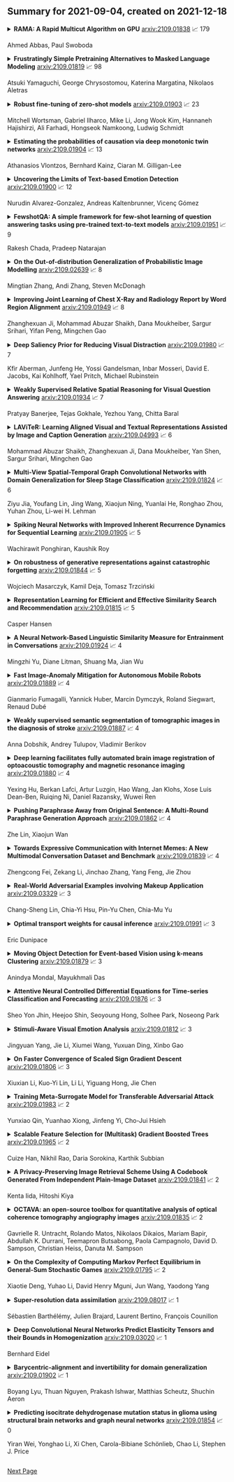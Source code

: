 ## Summary for 2021-09-04, created on 2021-12-18


<details><summary><b>RAMA: A Rapid Multicut Algorithm on GPU</b>
<a href="https://arxiv.org/abs/2109.01838">arxiv:2109.01838</a>
&#x1F4C8; 179 <br>
<p>Ahmed Abbas, Paul Swoboda</p></summary>
<p>

**Abstract:** We propose a highly parallel primal-dual algorithm for the multicut (a.k.a. correlation clustering) problem, a classical graph clustering problem widely used in machine learning and computer vision. Our algorithm consists of three steps executed recursively: (1) Finding conflicted cycles that correspond to violated inequalities of the underlying multicut relaxation, (2) Performing message passing between the edges and cycles to optimize the Lagrange relaxation coming from the found violated cycles producing reduced costs and (3) Contracting edges with high reduced costs through matrix-matrix multiplications.
  Our algorithm produces primal solutions and dual lower bounds that estimate the distance to optimum. We implement our algorithm on GPUs and show resulting one to two order-of-magnitudes improvements in execution speed without sacrificing solution quality compared to traditional serial algorithms that run on CPUs. We can solve very large scale benchmark problems with up to $\mathcal{O}(10^8)$ variables in a few seconds with small primal-dual gaps. We make our code available at https://github.com/pawelswoboda/RAMA.

</p>
</details>

<details><summary><b>Frustratingly Simple Pretraining Alternatives to Masked Language Modeling</b>
<a href="https://arxiv.org/abs/2109.01819">arxiv:2109.01819</a>
&#x1F4C8; 98 <br>
<p>Atsuki Yamaguchi, George Chrysostomou, Katerina Margatina, Nikolaos Aletras</p></summary>
<p>

**Abstract:** Masked language modeling (MLM), a self-supervised pretraining objective, is widely used in natural language processing for learning text representations. MLM trains a model to predict a random sample of input tokens that have been replaced by a [MASK] placeholder in a multi-class setting over the entire vocabulary. When pretraining, it is common to use alongside MLM other auxiliary objectives on the token or sequence level to improve downstream performance (e.g. next sentence prediction). However, no previous work so far has attempted in examining whether other simpler linguistically intuitive or not objectives can be used standalone as main pretraining objectives. In this paper, we explore five simple pretraining objectives based on token-level classification tasks as replacements of MLM. Empirical results on GLUE and SQuAD show that our proposed methods achieve comparable or better performance to MLM using a BERT-BASE architecture. We further validate our methods using smaller models, showing that pretraining a model with 41% of the BERT-BASE's parameters, BERT-MEDIUM results in only a 1% drop in GLUE scores with our best objective.

</p>
</details>

<details><summary><b>Robust fine-tuning of zero-shot models</b>
<a href="https://arxiv.org/abs/2109.01903">arxiv:2109.01903</a>
&#x1F4C8; 23 <br>
<p>Mitchell Wortsman, Gabriel Ilharco, Mike Li, Jong Wook Kim, Hannaneh Hajishirzi, Ali Farhadi, Hongseok Namkoong, Ludwig Schmidt</p></summary>
<p>

**Abstract:** Large pre-trained models such as CLIP offer consistent accuracy across a range of data distributions when performing zero-shot inference (i.e., without fine-tuning on a specific dataset). Although existing fine-tuning approaches substantially improve accuracy in-distribution, they also reduce out-of-distribution robustness. We address this tension by introducing a simple and effective method for improving robustness: ensembling the weights of the zero-shot and fine-tuned models. Compared to standard fine-tuning, the resulting weight-space ensembles provide large accuracy improvements out-of-distribution, while matching or improving in-distribution accuracy. On ImageNet and five derived distribution shifts, weight-space ensembles improve out-of-distribution accuracy by 2 to 10 percentage points while increasing in-distribution accuracy by nearly 1 percentage point relative to standard fine-tuning. These improvements come at no additional computational cost during fine-tuning or inference.

</p>
</details>

<details><summary><b>Estimating the probabilities of causation via deep monotonic twin networks</b>
<a href="https://arxiv.org/abs/2109.01904">arxiv:2109.01904</a>
&#x1F4C8; 13 <br>
<p>Athanasios Vlontzos, Bernhard Kainz, Ciaran M. Gilligan-Lee</p></summary>
<p>

**Abstract:** There has been much recent work using machine learning to answer causal queries. Most focus on interventional queries, such as the conditional average treatment effect. However, as noted by Pearl, interventional queries only form part of a larger hierarchy of causal queries, with counterfactuals sitting at the top. Despite this, our community has not fully succeeded in adapting machine learning tools to answer counterfactual queries. This work addresses this challenge by showing how to implement twin network counterfactual inference -- an alternative to abduction, action, & prediction counterfactual inference -- with deep learning to estimate counterfactual queries. We show how the graphical nature of twin networks makes them particularly amenable to deep learning, yielding simple neural network architectures that, when trained, are capable of counterfactual inference. Importantly, we show how to enforce known identifiability constraints during training, ensuring the answer to each counterfactual query is uniquely determined. We demonstrate our approach by using it to accurately estimate the probabilities of causation -- important counterfactual queries that quantify the degree to which one event was a necessary or sufficient cause of another -- on both synthetic and real data.

</p>
</details>

<details><summary><b>Uncovering the Limits of Text-based Emotion Detection</b>
<a href="https://arxiv.org/abs/2109.01900">arxiv:2109.01900</a>
&#x1F4C8; 12 <br>
<p>Nurudin Alvarez-Gonzalez, Andreas Kaltenbrunner, Vicenç Gómez</p></summary>
<p>

**Abstract:** Identifying emotions from text is crucial for a variety of real world tasks. We consider the two largest now-available corpora for emotion classification: GoEmotions, with 58k messages labelled by readers, and Vent, with 33M writer-labelled messages. We design a benchmark and evaluate several feature spaces and learning algorithms, including two simple yet novel models on top of BERT that outperform previous strong baselines on GoEmotions. Through an experiment with human participants, we also analyze the differences between how writers express emotions and how readers perceive them. Our results suggest that emotions expressed by writers are harder to identify than emotions that readers perceive. We share a public web interface for researchers to explore our models.

</p>
</details>

<details><summary><b>FewshotQA: A simple framework for few-shot learning of question answering tasks using pre-trained text-to-text models</b>
<a href="https://arxiv.org/abs/2109.01951">arxiv:2109.01951</a>
&#x1F4C8; 9 <br>
<p>Rakesh Chada, Pradeep Natarajan</p></summary>
<p>

**Abstract:** The task of learning from only a few examples (called a few-shot setting) is of key importance and relevance to a real-world setting. For question answering (QA), the current state-of-the-art pre-trained models typically need fine-tuning on tens of thousands of examples to obtain good results. Their performance degrades significantly in a few-shot setting (< 100 examples). To address this, we propose a simple fine-tuning framework that leverages pre-trained text-to-text models and is directly aligned with their pre-training framework. Specifically, we construct the input as a concatenation of the question, a mask token representing the answer span and a context. Given this input, the model is fine-tuned using the same objective as that of its pre-training objective. Through experimental studies on various few-shot configurations, we show that this formulation leads to significant gains on multiple QA benchmarks (an absolute gain of 34.2 F1 points on average when there are only 16 training examples). The gains extend further when used with larger models (Eg:- 72.3 F1 on SQuAD using BART-large with only 32 examples) and translate well to a multilingual setting . On the multilingual TydiQA benchmark, our model outperforms the XLM-Roberta-large by an absolute margin of upto 40 F1 points and an average of 33 F1 points in a few-shot setting (<= 64 training examples). We conduct detailed ablation studies to analyze factors contributing to these gains.

</p>
</details>

<details><summary><b>On the Out-of-distribution Generalization of Probabilistic Image Modelling</b>
<a href="https://arxiv.org/abs/2109.02639">arxiv:2109.02639</a>
&#x1F4C8; 8 <br>
<p>Mingtian Zhang, Andi Zhang, Steven McDonagh</p></summary>
<p>

**Abstract:** Out-of-distribution (OOD) detection and lossless compression constitute two problems that can be solved by the training of probabilistic models on a first dataset with subsequent likelihood evaluation on a second dataset, where data distributions differ. By defining the generalization of probabilistic models in terms of likelihood we show that, in the case of image models, the OOD generalization ability is dominated by local features. This motivates our proposal of a Local Autoregressive model that exclusively models local image features towards improving OOD performance. We apply the proposed model to OOD detection tasks and achieve state-of-the-art unsupervised OOD detection performance without the introduction of additional data. Additionally, we employ our model to build a new lossless image compressor: NeLLoC (Neural Local Lossless Compressor) and report state-of-the-art compression rates and model size.

</p>
</details>

<details><summary><b>Improving Joint Learning of Chest X-Ray and Radiology Report by Word Region Alignment</b>
<a href="https://arxiv.org/abs/2109.01949">arxiv:2109.01949</a>
&#x1F4C8; 8 <br>
<p>Zhanghexuan Ji, Mohammad Abuzar Shaikh, Dana Moukheiber, Sargur Srihari, Yifan Peng, Mingchen Gao</p></summary>
<p>

**Abstract:** Self-supervised learning provides an opportunity to explore unlabeled chest X-rays and their associated free-text reports accumulated in clinical routine without manual supervision. This paper proposes a Joint Image Text Representation Learning Network (JoImTeRNet) for pre-training on chest X-ray images and their radiology reports. The model was pre-trained on both the global image-sentence level and the local image region-word level for visual-textual matching. Both are bidirectionally constrained on Cross-Entropy based and ranking-based Triplet Matching Losses. The region-word matching is calculated using the attention mechanism without direct supervision about their mapping. The pre-trained multi-modal representation learning paves the way for downstream tasks concerning image and/or text encoding. We demonstrate the representation learning quality by cross-modality retrievals and multi-label classifications on two datasets: OpenI-IU and MIMIC-CXR

</p>
</details>

<details><summary><b>Deep Saliency Prior for Reducing Visual Distraction</b>
<a href="https://arxiv.org/abs/2109.01980">arxiv:2109.01980</a>
&#x1F4C8; 7 <br>
<p>Kfir Aberman, Junfeng He, Yossi Gandelsman, Inbar Mosseri, David E. Jacobs, Kai Kohlhoff, Yael Pritch, Michael Rubinstein</p></summary>
<p>

**Abstract:** Using only a model that was trained to predict where people look at images, and no additional training data, we can produce a range of powerful editing effects for reducing distraction in images. Given an image and a mask specifying the region to edit, we backpropagate through a state-of-the-art saliency model to parameterize a differentiable editing operator, such that the saliency within the masked region is reduced. We demonstrate several operators, including: a recoloring operator, which learns to apply a color transform that camouflages and blends distractors into their surroundings; a warping operator, which warps less salient image regions to cover distractors, gradually collapsing objects into themselves and effectively removing them (an effect akin to inpainting); a GAN operator, which uses a semantic prior to fully replace image regions with plausible, less salient alternatives. The resulting effects are consistent with cognitive research on the human visual system (e.g., since color mismatch is salient, the recoloring operator learns to harmonize objects' colors with their surrounding to reduce their saliency), and, importantly, are all achieved solely through the guidance of the pretrained saliency model, with no additional supervision. We present results on a variety of natural images and conduct a perceptual study to evaluate and validate the changes in viewers' eye-gaze between the original images and our edited results.

</p>
</details>

<details><summary><b>Weakly Supervised Relative Spatial Reasoning for Visual Question Answering</b>
<a href="https://arxiv.org/abs/2109.01934">arxiv:2109.01934</a>
&#x1F4C8; 7 <br>
<p>Pratyay Banerjee, Tejas Gokhale, Yezhou Yang, Chitta Baral</p></summary>
<p>

**Abstract:** Vision-and-language (V\&L) reasoning necessitates perception of visual concepts such as objects and actions, understanding semantics and language grounding, and reasoning about the interplay between the two modalities. One crucial aspect of visual reasoning is spatial understanding, which involves understanding relative locations of objects, i.e.\ implicitly learning the geometry of the scene. In this work, we evaluate the faithfulness of V\&L models to such geometric understanding, by formulating the prediction of pair-wise relative locations of objects as a classification as well as a regression task. Our findings suggest that state-of-the-art transformer-based V\&L models lack sufficient abilities to excel at this task. Motivated by this, we design two objectives as proxies for 3D spatial reasoning (SR) -- object centroid estimation, and relative position estimation, and train V\&L with weak supervision from off-the-shelf depth estimators. This leads to considerable improvements in accuracy for the "GQA" visual question answering challenge (in fully supervised, few-shot, and O.O.D settings) as well as improvements in relative spatial reasoning. Code and data will be released \href{https://github.com/pratyay-banerjee/weak_sup_vqa}{here}.

</p>
</details>

<details><summary><b>LAViTeR: Learning Aligned Visual and Textual Representations Assisted by Image and Caption Generation</b>
<a href="https://arxiv.org/abs/2109.04993">arxiv:2109.04993</a>
&#x1F4C8; 6 <br>
<p>Mohammad Abuzar Shaikh, Zhanghexuan Ji, Dana Moukheiber, Yan Shen, Sargur Srihari, Mingchen Gao</p></summary>
<p>

**Abstract:** Pre-training visual and textual representations from large-scale image-text pairs is becoming a standard approach for many downstream vision-language tasks. The transformer-based models learn inter and intra-modal attention through a list of self-supervised learning tasks. This paper proposes LAViTeR, a novel architecture for visual and textual representation learning. The main module, Visual Textual Alignment (VTA) will be assisted by two auxiliary tasks, GAN-based image synthesis and Image Captioning. We also propose a new evaluation metric measuring the similarity between the learnt visual and textual embedding. The experimental results on two public datasets, CUB and MS-COCO, demonstrate superior visual and textual representation alignment in the joint feature embedding space

</p>
</details>

<details><summary><b>Multi-View Spatial-Temporal Graph Convolutional Networks with Domain Generalization for Sleep Stage Classification</b>
<a href="https://arxiv.org/abs/2109.01824">arxiv:2109.01824</a>
&#x1F4C8; 6 <br>
<p>Ziyu Jia, Youfang Lin, Jing Wang, Xiaojun Ning, Yuanlai He, Ronghao Zhou, Yuhan Zhou, Li-wei H. Lehman</p></summary>
<p>

**Abstract:** Sleep stage classification is essential for sleep assessment and disease diagnosis. Although previous attempts to classify sleep stages have achieved high classification performance, several challenges remain open: 1) How to effectively utilize time-varying spatial and temporal features from multi-channel brain signals remains challenging. Prior works have not been able to fully utilize the spatial topological information among brain regions. 2) Due to the many differences found in individual biological signals, how to overcome the differences of subjects and improve the generalization of deep neural networks is important. 3) Most deep learning methods ignore the interpretability of the model to the brain. To address the above challenges, we propose a multi-view spatial-temporal graph convolutional networks (MSTGCN) with domain generalization for sleep stage classification. Specifically, we construct two brain view graphs for MSTGCN based on the functional connectivity and physical distance proximity of the brain regions. The MSTGCN consists of graph convolutions for extracting spatial features and temporal convolutions for capturing the transition rules among sleep stages. In addition, attention mechanism is employed for capturing the most relevant spatial-temporal information for sleep stage classification. Finally, domain generalization and MSTGCN are integrated into a unified framework to extract subject-invariant sleep features. Experiments on two public datasets demonstrate that the proposed model outperforms the state-of-the-art baselines.

</p>
</details>

<details><summary><b>Spiking Neural Networks with Improved Inherent Recurrence Dynamics for Sequential Learning</b>
<a href="https://arxiv.org/abs/2109.01905">arxiv:2109.01905</a>
&#x1F4C8; 5 <br>
<p>Wachirawit Ponghiran, Kaushik Roy</p></summary>
<p>

**Abstract:** Spiking neural networks (SNNs) with leaky integrate and fire (LIF) neurons, can be operated in an event-driven manner and have internal states to retain information over time, providing opportunities for energy-efficient neuromorphic computing, especially on edge devices. Note, however, many representative works on SNNs do not fully demonstrate the usefulness of their inherent recurrence (membrane potentials retaining information about the past) for sequential learning. Most of the works train SNNs to recognize static images by artificially expanded input representation in time through rate coding. We show that SNNs can be trained for sequential tasks and propose modifications to a network of LIF neurons that enable internal states to learn long sequences and make their inherent recurrence resilient to the vanishing gradient problem. We then develop a training scheme to train the proposed SNNs with improved inherent recurrence dynamics. Our training scheme allows spiking neurons to produce multi-bit outputs (as opposed to binary spikes) which help mitigate the mismatch between a derivative of spiking neurons' activation function and a surrogate derivative used to overcome spiking neurons' non-differentiability. Our experimental results indicate that the proposed SNN architecture on TIMIT and LibriSpeech 100h dataset yields accuracy comparable to that of LSTMs (within 1.10% and 0.36%, respectively), but with 2x fewer parameters than LSTMs. The sparse SNN outputs also lead to 10.13x and 11.14x savings in multiplication operations compared to GRUs, which is generally con-sidered as a lightweight alternative to LSTMs, on TIMIT and LibriSpeech 100h datasets, respectively.

</p>
</details>

<details><summary><b>On robustness of generative representations against catastrophic forgetting</b>
<a href="https://arxiv.org/abs/2109.01844">arxiv:2109.01844</a>
&#x1F4C8; 5 <br>
<p>Wojciech Masarczyk, Kamil Deja, Tomasz Trzciński</p></summary>
<p>

**Abstract:** Catastrophic forgetting of previously learned knowledge while learning new tasks is a widely observed limitation of contemporary neural networks. Although many continual learning methods are proposed to mitigate this drawback, the main question remains unanswered: what is the root cause of catastrophic forgetting? In this work, we aim at answering this question by posing and validating a set of research hypotheses related to the specificity of representations built internally by neural models. More specifically, we design a set of empirical evaluations that compare the robustness of representations in discriminative and generative models against catastrophic forgetting. We observe that representations learned by discriminative models are more prone to catastrophic forgetting than their generative counterparts, which sheds new light on the advantages of developing generative models for continual learning. Finally, our work opens new research pathways and possibilities to adopt generative models in continual learning beyond mere replay mechanisms.

</p>
</details>

<details><summary><b>Representation Learning for Efficient and Effective Similarity Search and Recommendation</b>
<a href="https://arxiv.org/abs/2109.01815">arxiv:2109.01815</a>
&#x1F4C8; 5 <br>
<p>Casper Hansen</p></summary>
<p>

**Abstract:** How data is represented and operationalized is critical for building computational solutions that are both effective and efficient. A common approach is to represent data objects as binary vectors, denoted \textit{hash codes}, which require little storage and enable efficient similarity search through direct indexing into a hash table or through similarity computations in an appropriate space. Due to the limited expressibility of hash codes, compared to real-valued representations, a core open challenge is how to generate hash codes that well capture semantic content or latent properties using a small number of bits, while ensuring that the hash codes are distributed in a way that does not reduce their search efficiency. State of the art methods use representation learning for generating such hash codes, focusing on neural autoencoder architectures where semantics are encoded into the hash codes by learning to reconstruct the original inputs of the hash codes. This thesis addresses the above challenge and makes a number of contributions to representation learning that (i) improve effectiveness of hash codes through more expressive representations and a more effective similarity measure than the current state of the art, namely the Hamming distance, and (ii) improve efficiency of hash codes by learning representations that are especially suited to the choice of search method. The contributions are empirically validated on several tasks related to similarity search and recommendation.

</p>
</details>

<details><summary><b>A Neural Network-Based Linguistic Similarity Measure for Entrainment in Conversations</b>
<a href="https://arxiv.org/abs/2109.01924">arxiv:2109.01924</a>
&#x1F4C8; 4 <br>
<p>Mingzhi Yu, Diane Litman, Shuang Ma, Jian Wu</p></summary>
<p>

**Abstract:** Linguistic entrainment is a phenomenon where people tend to mimic each other in conversation. The core instrument to quantify entrainment is a linguistic similarity measure between conversational partners. Most of the current similarity measures are based on bag-of-words approaches that rely on linguistic markers, ignoring the overall language structure and dialogue context. To address this issue, we propose to use a neural network model to perform the similarity measure for entrainment. Our model is context-aware, and it further leverages a novel component to learn the shared high-level linguistic features across dialogues. We first investigate the effectiveness of our novel component. Then we use the model to perform similarity measure in a corpus-based entrainment analysis. We observe promising results for both evaluation tasks.

</p>
</details>

<details><summary><b>Fast Image-Anomaly Mitigation for Autonomous Mobile Robots</b>
<a href="https://arxiv.org/abs/2109.01889">arxiv:2109.01889</a>
&#x1F4C8; 4 <br>
<p>Gianmario Fumagalli, Yannick Huber, Marcin Dymczyk, Roland Siegwart, Renaud Dubé</p></summary>
<p>

**Abstract:** Camera anomalies like rain or dust can severelydegrade image quality and its related tasks, such as localizationand segmentation. In this work we address this importantissue by implementing a pre-processing step that can effectivelymitigate such artifacts in a real-time fashion, thus supportingthe deployment of autonomous systems with limited computecapabilities. We propose a shallow generator with aggregation,trained in an adversarial setting to solve the ill-posed problemof reconstructing the occluded regions. We add an enhancer tofurther preserve high-frequency details and image colorization.We also produce one of the largest publicly available datasets1to train our architecture and use realistic synthetic raindrops toobtain an improved initialization of the model. We benchmarkour framework on existing datasets and on our own imagesobtaining state-of-the-art results while enabling real-time per-formance, with up to 40x faster inference time than existingapproaches.

</p>
</details>

<details><summary><b>Weakly supervised semantic segmentation of tomographic images in the diagnosis of stroke</b>
<a href="https://arxiv.org/abs/2109.01887">arxiv:2109.01887</a>
&#x1F4C8; 4 <br>
<p>Anna Dobshik, Andrey Tulupov, Vladimir Berikov</p></summary>
<p>

**Abstract:** This paper presents an automatic algorithm for the segmentation of areas affected by an acute stroke on the non-contrast computed tomography brain images. The proposed algorithm is designed for learning in a weakly supervised scenario when some images are labeled accurately, and some images are labeled inaccurately. Wrong labels appear as a result of inaccuracy made by a radiologist in the process of manual annotation of computed tomography images. We propose methods for solving the segmentation problem in the case of inaccurately labeled training data. We use the U-Net neural network architecture with several modifications. Experiments on real computed tomography scans show that the proposed methods increase the segmentation accuracy.

</p>
</details>

<details><summary><b>Deep learning facilitates fully automated brain image registration of optoacoustic tomography and magnetic resonance imaging</b>
<a href="https://arxiv.org/abs/2109.01880">arxiv:2109.01880</a>
&#x1F4C8; 4 <br>
<p>Yexing Hu, Berkan Lafci, Artur Luzgin, Hao Wang, Jan Klohs, Xose Luis Dean-Ben, Ruiqing Ni, Daniel Razansky, Wuwei Ren</p></summary>
<p>

**Abstract:** Multi-spectral optoacoustic tomography (MSOT) is an emerging optical imaging method providing multiplex molecular and functional information from the rodent brain. It can be greatly augmented by magnetic resonance imaging (MRI) that offers excellent soft-tissue contrast and high-resolution brain anatomy. Nevertheless, registration of multi-modal images remains challenging, chiefly due to the entirely different image contrast rendered by these modalities. Previously reported registration algorithms mostly relied on manual user-dependent brain segmentation, which compromised data interpretation and accurate quantification. Here we propose a fully automated registration method for MSOT-MRI multimodal imaging empowered by deep learning. The automated workflow includes neural network-based image segmentation to generate suitable masks, which are subsequently registered using an additional neural network. Performance of the algorithm is showcased with datasets acquired by cross-sectional MSOT and high-field MRI preclinical scanners. The automated registration method is further validated with manual and half-automated registration, demonstrating its robustness and accuracy.

</p>
</details>

<details><summary><b>Pushing Paraphrase Away from Original Sentence: A Multi-Round Paraphrase Generation Approach</b>
<a href="https://arxiv.org/abs/2109.01862">arxiv:2109.01862</a>
&#x1F4C8; 4 <br>
<p>Zhe Lin, Xiaojun Wan</p></summary>
<p>

**Abstract:** In recent years, neural paraphrase generation based on Seq2Seq has achieved superior performance, however, the generated paraphrase still has the problem of lack of diversity. In this paper, we focus on improving the diversity between the generated paraphrase and the original sentence, i.e., making generated paraphrase different from the original sentence as much as possible. We propose BTmPG (Back-Translation guided multi-round Paraphrase Generation), which leverages multi-round paraphrase generation to improve diversity and employs back-translation to preserve semantic information. We evaluate BTmPG on two benchmark datasets. Both automatic and human evaluation show BTmPG can improve the diversity of paraphrase while preserving the semantics of the original sentence.

</p>
</details>

<details><summary><b>Towards Expressive Communication with Internet Memes: A New Multimodal Conversation Dataset and Benchmark</b>
<a href="https://arxiv.org/abs/2109.01839">arxiv:2109.01839</a>
&#x1F4C8; 4 <br>
<p>Zhengcong Fei, Zekang Li, Jinchao Zhang, Yang Feng, Jie Zhou</p></summary>
<p>

**Abstract:** As a kind of new expression elements, Internet memes are popular and extensively used in online chatting scenarios since they manage to make dialogues vivid, moving, and interesting. However, most current dialogue researches focus on text-only dialogue tasks. In this paper, we propose a new task named as \textbf{M}eme incorporated \textbf{O}pen-domain \textbf{D}ialogue (MOD). Compared to previous dialogue tasks, MOD is much more challenging since it requires the model to understand the multimodal elements as well as the emotions behind them. To facilitate the MOD research, we construct a large-scale open-domain multimodal dialogue dataset incorporating abundant Internet memes into utterances. The dataset consists of $\sim$45K Chinese conversations with $\sim$606K utterances. Each conversation contains about $13$ utterances with about $4$ Internet memes on average and each utterance equipped with an Internet meme is annotated with the corresponding emotion. In addition, we present a simple and effective method, which utilizes a unified generation network to solve the MOD task. Experimental results demonstrate that our method trained on the proposed corpus is able to achieve expressive communication including texts and memes. The corpus and models have been publicly available at https://github.com/lizekang/DSTC10-MOD.

</p>
</details>

<details><summary><b>Real-World Adversarial Examples involving Makeup Application</b>
<a href="https://arxiv.org/abs/2109.03329">arxiv:2109.03329</a>
&#x1F4C8; 3 <br>
<p>Chang-Sheng Lin, Chia-Yi Hsu, Pin-Yu Chen, Chia-Mu Yu</p></summary>
<p>

**Abstract:** Deep neural networks have developed rapidly and have achieved outstanding performance in several tasks, such as image classification and natural language processing. However, recent studies have indicated that both digital and physical adversarial examples can fool neural networks. Face-recognition systems are used in various applications that involve security threats from physical adversarial examples. Herein, we propose a physical adversarial attack with the use of full-face makeup. The presence of makeup on the human face is a reasonable possibility, which possibly increases the imperceptibility of attacks. In our attack framework, we combine the cycle-adversarial generative network (cycle-GAN) and a victimized classifier. The Cycle-GAN is used to generate adversarial makeup, and the architecture of the victimized classifier is VGG 16. Our experimental results show that our attack can effectively overcome manual errors in makeup application, such as color and position-related errors. We also demonstrate that the approaches used to train the models can influence physical attacks; the adversarial perturbations crafted from the pre-trained model are affected by the corresponding training data.

</p>
</details>

<details><summary><b>Optimal transport weights for causal inference</b>
<a href="https://arxiv.org/abs/2109.01991">arxiv:2109.01991</a>
&#x1F4C8; 3 <br>
<p>Eric Dunipace</p></summary>
<p>

**Abstract:** Weighting methods are a common tool to de-bias estimates of causal effects. And though there are an increasing number of seemingly disparate methods, many of them can be folded into one unifying regime: Causal Optimal Transport. This new method directly targets distributional balance by minimizing optimal transport distances between treatment and control groups or, more generally, between a source and target population. Our approach is semiparametrically efficient and model-free but can also incorporate moments or any other important functions of covariates that the researcher desires to balance. We find that Causal Optimal Transport outperforms competitor methods when both the propensity score and outcome models are misspecified, indicating it is a robust alternative to common weighting methods. Finally, we demonstrate the utility of our method in an external control study examining the effect of misoprostol versus oxytocin for the treatment of post-partum hemorrhage.

</p>
</details>

<details><summary><b>Moving Object Detection for Event-based Vision using k-means Clustering</b>
<a href="https://arxiv.org/abs/2109.01879">arxiv:2109.01879</a>
&#x1F4C8; 3 <br>
<p>Anindya Mondal, Mayukhmali Das</p></summary>
<p>

**Abstract:** Moving object detection is important in computer vision. Event-based cameras are bio-inspired cameras that work by mimicking the working of the human eye. These cameras have multiple advantages over conventional frame-based cameras, like reduced latency, HDR, reduced motion blur during high motion, low power consumption, etc. In spite of these advantages, event-based cameras are noise-sensitive and have low resolution. Moreover, the task of moving object detection in these cameras is difficult, as event-based sensors lack useful visual features like texture and color. In this paper, we investigate the application of the k-means clustering technique in detecting moving objects in event-based data.

</p>
</details>

<details><summary><b>Attentive Neural Controlled Differential Equations for Time-series Classification and Forecasting</b>
<a href="https://arxiv.org/abs/2109.01876">arxiv:2109.01876</a>
&#x1F4C8; 3 <br>
<p>Sheo Yon Jhin, Heejoo Shin, Seoyoung Hong, Solhee Park, Noseong Park</p></summary>
<p>

**Abstract:** Neural networks inspired by differential equations have proliferated for the past several years. Neural ordinary differential equations (NODEs) and neural controlled differential equations (NCDEs) are two representative examples of them. In theory, NCDEs provide better representation learning capability for time-series data than NODEs. In particular, it is known that NCDEs are suitable for processing irregular time-series data. Whereas NODEs have been successfully extended after adopting attention, however, it had not been studied yet how to integrate attention into NCDEs. To this end, we present the method of Attentive Neural Controlled Differential Equations (ANCDEs) for time-series classification and forecasting, where dual NCDEs are used: one for generating attention values, and the other for evolving hidden vectors for a downstream machine learning task. We conduct experiments with three real-world time-series datasets and 10 baselines. After dropping some values, we also conduct irregular time-series experiments. Our method consistently shows the best accuracy in all cases by non-trivial margins. Our visualizations also show that the presented attention mechanism works as intended by focusing on crucial information.

</p>
</details>

<details><summary><b>Stimuli-Aware Visual Emotion Analysis</b>
<a href="https://arxiv.org/abs/2109.01812">arxiv:2109.01812</a>
&#x1F4C8; 3 <br>
<p>Jingyuan Yang, Jie Li, Xiumei Wang, Yuxuan Ding, Xinbo Gao</p></summary>
<p>

**Abstract:** Visual emotion analysis (VEA) has attracted great attention recently, due to the increasing tendency of expressing and understanding emotions through images on social networks. Different from traditional vision tasks, VEA is inherently more challenging since it involves a much higher level of complexity and ambiguity in human cognitive process. Most of the existing methods adopt deep learning techniques to extract general features from the whole image, disregarding the specific features evoked by various emotional stimuli. Inspired by the \textit{Stimuli-Organism-Response (S-O-R)} emotion model in psychological theory, we proposed a stimuli-aware VEA method consisting of three stages, namely stimuli selection (S), feature extraction (O) and emotion prediction (R). First, specific emotional stimuli (i.e., color, object, face) are selected from images by employing the off-the-shelf tools. To the best of our knowledge, it is the first time to introduce stimuli selection process into VEA in an end-to-end network. Then, we design three specific networks, i.e., Global-Net, Semantic-Net and Expression-Net, to extract distinct emotional features from different stimuli simultaneously. Finally, benefiting from the inherent structure of Mikel's wheel, we design a novel hierarchical cross-entropy loss to distinguish hard false examples from easy ones in an emotion-specific manner. Experiments demonstrate that the proposed method consistently outperforms the state-of-the-art approaches on four public visual emotion datasets. Ablation study and visualizations further prove the validity and interpretability of our method.

</p>
</details>

<details><summary><b>On Faster Convergence of Scaled Sign Gradient Descent</b>
<a href="https://arxiv.org/abs/2109.01806">arxiv:2109.01806</a>
&#x1F4C8; 3 <br>
<p>Xiuxian Li, Kuo-Yi Lin, Li Li, Yiguang Hong, Jie Chen</p></summary>
<p>

**Abstract:** Communication has been seen as a significant bottleneck in industrial applications over large-scale networks. To alleviate the communication burden, sign-based optimization algorithms have gained popularity recently in both industrial and academic communities, which is shown to be closely related to adaptive gradient methods, such as Adam. Along this line, this paper investigates faster convergence for a variant of sign-based gradient descent, called scaled signGD, in three cases: 1) the objective function is strongly convex; 2) the objective function is nonconvex but satisfies the Polyak-Lojasiewicz (PL) inequality; 3) the gradient is stochastic, called scaled signGD in this case. For the first two cases, it can be shown that the scaled signGD converges at a linear rate. For case 3), the algorithm is shown to converge linearly to a neighborhood of the optimal value when a constant learning rate is employed, and the algorithm converges at a rate of $O(1/k)$ when using a diminishing learning rate, where $k$ is the iteration number. The results are also extended to the distributed setting by majority vote in a parameter-server framework. Finally, numerical experiments on logistic regression are performed to corroborate the theoretical findings.

</p>
</details>

<details><summary><b>Training Meta-Surrogate Model for Transferable Adversarial Attack</b>
<a href="https://arxiv.org/abs/2109.01983">arxiv:2109.01983</a>
&#x1F4C8; 2 <br>
<p>Yunxiao Qin, Yuanhao Xiong, Jinfeng Yi, Cho-Jui Hsieh</p></summary>
<p>

**Abstract:** We consider adversarial attacks to a black-box model when no queries are allowed. In this setting, many methods directly attack surrogate models and transfer the obtained adversarial examples to fool the target model. Plenty of previous works investigated what kind of attacks to the surrogate model can generate more transferable adversarial examples, but their performances are still limited due to the mismatches between surrogate models and the target model. In this paper, we tackle this problem from a novel angle -- instead of using the original surrogate models, can we obtain a Meta-Surrogate Model (MSM) such that attacks to this model can be easier transferred to other models? We show that this goal can be mathematically formulated as a well-posed (bi-level-like) optimization problem and design a differentiable attacker to make training feasible. Given one or a set of surrogate models, our method can thus obtain an MSM such that adversarial examples generated on MSM enjoy eximious transferability. Comprehensive experiments on Cifar-10 and ImageNet demonstrate that by attacking the MSM, we can obtain stronger transferable adversarial examples to fool black-box models including adversarially trained ones, with much higher success rates than existing methods. The proposed method reveals significant security challenges of deep models and is promising to be served as a state-of-the-art benchmark for evaluating the robustness of deep models in the black-box setting.

</p>
</details>

<details><summary><b>Scalable Feature Selection for (Multitask) Gradient Boosted Trees</b>
<a href="https://arxiv.org/abs/2109.01965">arxiv:2109.01965</a>
&#x1F4C8; 2 <br>
<p>Cuize Han, Nikhil Rao, Daria Sorokina, Karthik Subbian</p></summary>
<p>

**Abstract:** Gradient Boosted Decision Trees (GBDTs) are widely used for building ranking and relevance models in search and recommendation. Considerations such as latency and interpretability dictate the use of as few features as possible to train these models. Feature selection in GBDT models typically involves heuristically ranking the features by importance and selecting the top few, or by performing a full backward feature elimination routine. On-the-fly feature selection methods proposed previously scale suboptimally with the number of features, which can be daunting in high dimensional settings. We develop a scalable forward feature selection variant for GBDT, via a novel group testing procedure that works well in high dimensions, and enjoys favorable theoretical performance and computational guarantees. We show via extensive experiments on both public and proprietary datasets that the proposed method offers significant speedups in training time, while being as competitive as existing GBDT methods in terms of model performance metrics. We also extend the method to the multitask setting, allowing the practitioner to select common features across tasks, as well as selecting task-specific features.

</p>
</details>

<details><summary><b>A Privacy-Preserving Image Retrieval Scheme Using A Codebook Generated From Independent Plain-Image Dataset</b>
<a href="https://arxiv.org/abs/2109.01841">arxiv:2109.01841</a>
&#x1F4C8; 2 <br>
<p>Kenta Iida, Hitoshi Kiya</p></summary>
<p>

**Abstract:** In this paper, we propose a privacy-preserving image-retrieval scheme using a codebook generated by using a plain-image dataset. Encryption-then-compression (EtC) images, which were proposed for EtC systems, have been used in conventional privacy-preserving image-retrieval schemes, in which a codebook is generated from EtC images uploaded by image owners, and extended SIMPLE descriptors are then calculated as image descriptors by using the codebook. In contrast, in the proposed scheme, a codebook is generated from a dataset independent of uploaded images. The use of an independent dataset enables us not only to use a codebook that does not require recalculation but also to constantly provide a high retrieval accuracy. In an experiment, the proposed scheme is demonstrated to maintain a high retrieval performance, even if codebooks are generated from a plain image dataset independent of image owners' encrypted images.

</p>
</details>

<details><summary><b>OCTAVA: an open-source toolbox for quantitative analysis of optical coherence tomography angiography images</b>
<a href="https://arxiv.org/abs/2109.01835">arxiv:2109.01835</a>
&#x1F4C8; 2 <br>
<p>Gavrielle R. Untracht, Rolando Matos, Nikolaos Dikaios, Mariam Bapir, Abdullah K. Durrani, Teemapron Butsabong, Paola Campagnolo, David D. Sampson, Christian Heiss, Danuta M. Sampson</p></summary>
<p>

**Abstract:** Optical coherence tomography angiography (OCTA) performs non-invasive visualization and characterization of microvasculature in research and clinical applications mainly in ophthalmology and dermatology. A wide variety of instruments, imaging protocols, processing methods and metrics have been used to describe the microvasculature, such that comparing different study outcomes is currently not feasible. With the goal of contributing to standardization of OCTA data analysis, we report a user-friendly, open-source toolbox, OCTAVA (OCTA Vascular Analyzer), to automate the pre-processing, segmentation, and quantitative analysis of en face OCTA maximum intensity projection images in a standardized workflow. We present each analysis step, including optimization of filtering and choice of segmentation algorithm, and definition of metrics. We perform quantitative analysis of OCTA images from different commercial and non-commercial instruments and samples and show OCTAVA can accurately and reproducibly determine metrics for characterization of microvasculature. Wide adoption could enable studies and aggregation of data on a scale sufficient to develop reliable microvascular biomarkers for early detection, and to guide treatment, of microvascular disease.

</p>
</details>

<details><summary><b>On the Complexity of Computing Markov Perfect Equilibrium in General-Sum Stochastic Games</b>
<a href="https://arxiv.org/abs/2109.01795">arxiv:2109.01795</a>
&#x1F4C8; 2 <br>
<p>Xiaotie Deng, Yuhao Li, David Henry Mguni, Jun Wang, Yaodong Yang</p></summary>
<p>

**Abstract:** Similar to the role of Markov decision processes in reinforcement learning, Stochastic Games (SGs) lay the foundation for the study of multi-agent reinforcement learning (MARL) and sequential agent interactions. In this paper, we derive that computing an approximate Markov Perfect Equilibrium (MPE) in a finite-state discounted Stochastic Game within the exponential precision is \textbf{PPAD}-complete. We adopt a function with a polynomially bounded description in the strategy space to convert the MPE computation to a fixed-point problem, even though the stochastic game may demand an exponential number of pure strategies, in the number of states, for each agent. The completeness result follows the reduction of the fixed-point problem to {\sc End of the Line}. Our results indicate that finding an MPE in SGs is highly unlikely to be \textbf{NP}-hard unless \textbf{NP}=\textbf{co-NP}. Our work offers confidence for MARL research to study MPE computation on general-sum SGs and to develop fruitful algorithms as currently on zero-sum SGs.

</p>
</details>

<details><summary><b>Super-resolution data assimilation</b>
<a href="https://arxiv.org/abs/2109.08017">arxiv:2109.08017</a>
&#x1F4C8; 1 <br>
<p>Sébastien Barthélémy, Julien Brajard, Laurent Bertino, François Counillon</p></summary>
<p>

**Abstract:** Increasing the resolution of a model can improve the performance of a data assimilation system: first because model field are in better agreement with high resolution observations, then the corrections are better sustained and, with ensemble data assimilation, the forecast error covariances are improved. However, resolution increase is associated with a cubical increase of the computational costs. Here we are testing an approach inspired from images super-resolution techniques and called "Super-resolution data assimilation" (SRDA). Starting from a low-resolution forecast, a neural network (NN) emulates a high-resolution field that is then used to assimilate high-resolution observations. We apply the SRDA to a quasi-geostrophic model representing simplified surface ocean dynamics, with a model resolution up to four times lower than the reference high-resolution and we use the Ensemble Kalman Filter data assimilation method. We show that SRDA outperforms the low-resolution data assimilation approach and a SRDA version with cubic spline interpolation instead of NN. The NN's ability to anticipate the systematic differences between low and high resolution model dynamics explains the enhanced performance, for example by correcting the difference of propagation speed of eddies. Increasing the computational cost by 55\% above the LR data assimilation system (using a 25-members ensemble), the SRDA reduces the errors by 40\% making the performance very close to the HR system (16\% larger, compared to 92\% larger for the LR EnKF). The reliability of the ensemble system is not degraded by SRDA.

</p>
</details>

<details><summary><b>Deep Convolutional Neural Networks Predict Elasticity Tensors and their Bounds in Homogenization</b>
<a href="https://arxiv.org/abs/2109.03020">arxiv:2109.03020</a>
&#x1F4C8; 1 <br>
<p>Bernhard Eidel</p></summary>
<p>

**Abstract:** In the present work, 3D convolutional neural networks (CNNs) are trained to link random heterogeneous, two-phase materials of arbitrary phase fractions to their elastic macroscale stiffness thus replacing explicit homogenization simulations. In order to reduce the uncertainty of the true stiffness of the synthetic composites due to unknown boundary conditions (BCs), the CNNs predict beyond the stiffness for periodic BC the upper bound through kinematically uniform BC, and the lower bound through stress uniform BC. This work describes the workflow of the homogenization-CNN, from microstructure generation over the CNN design, the operations of convolution, nonlinear activation and pooling as well as training and validation along with backpropagation up to performance measurements in tests. Therein the CNNs demonstrate the predictive accuracy not only for the standard test set but also for samples of the real, two-phase microstructure of a diamond-based coating. The CNN that covers all three boundary types is virtually as accurate as the separate treatment in three different nets. The CNNs of this contribution provide through stiffness bounds an indicator of the proper RVE size for individual snapshot samples. Moreover, they enable statistical analyses for the effective elastic stiffness on ensembles of synthetical microstructures without costly simulations.

</p>
</details>

<details><summary><b>Barycentric-alignment and invertibility for domain generalization</b>
<a href="https://arxiv.org/abs/2109.01902">arxiv:2109.01902</a>
&#x1F4C8; 1 <br>
<p>Boyang Lyu, Thuan Nguyen, Prakash Ishwar, Matthias Scheutz, Shuchin Aeron</p></summary>
<p>

**Abstract:** We revisit the problem of Domain Generalization (DG) where the hypotheses are composed of a common representation mapping followed by a labeling function. Popular DG methods optimize a well-known upper bound to the risk in the unseen domain. However, the bound contains a term that is not optimized due to its dual dependence on the representation mapping and the unknown optimal labeling function for the unseen domain. We derive a new upper bound free of the term having such dual dependence by imposing mild assumptions on the loss function and an invertibility requirement on the representation map when restricted to the low-dimensional data manifold. The derivation leverages old and recent transport inequalities that link optimal transport metrics with information-theoretic measures. Our bound motivates a new algorithm for DG comprising Wasserstein-2 barycenter cost for feature alignment and mutual information or autoencoders for enforcing approximate invertibility. Experiments on several datasets demonstrate superior performance compared to well-known DG algorithms.

</p>
</details>

<details><summary><b>Predicting isocitrate dehydrogenase mutation status in glioma using structural brain networks and graph neural networks</b>
<a href="https://arxiv.org/abs/2109.01854">arxiv:2109.01854</a>
&#x1F4C8; 0 <br>
<p>Yiran Wei, Yonghao Li, Xi Chen, Carola-Bibiane Schönlieb, Chao Li, Stephen J. Price</p></summary>
<p>

**Abstract:** Glioma is a common malignant brain tumor with distinct survival among patients. The isocitrate dehydrogenase (IDH) gene mutation provides critical diagnostic and prognostic value for glioma. It is of crucial significance to non-invasively predict IDH mutation based on pre-treatment MRI. Machine learning/deep learning models show reasonable performance in predicting IDH mutation using MRI. However, most models neglect the systematic brain alterations caused by tumor invasion, where widespread infiltration along white matter tracts is a hallmark of glioma. Structural brain network provides an effective tool to characterize brain organisation, which could be captured by the graph neural networks (GNN) to more accurately predict IDH mutation.
  Here we propose a method to predict IDH mutation using GNN, based on the structural brain network of patients. Specifically, we firstly construct a network template of healthy subjects, consisting of atlases of edges (white matter tracts) and nodes (cortical/subcortical brain regions) to provide regions of interest (ROIs). Next, we employ autoencoders to extract the latent multi-modal MRI features from the ROIs of edges and nodes in patients, to train a GNN architecture for predicting IDH mutation. The results show that the proposed method outperforms the baseline models using the 3D-CNN and 3D-DenseNet. In addition, model interpretation suggests its ability to identify the tracts infiltrated by tumor, corresponding to clinical prior knowledge. In conclusion, integrating brain networks with GNN offers a new avenue to study brain lesions using computational neuroscience and computer vision approaches.

</p>
</details>


[Next Page](2021/2021-09/2021-09-03.md)
